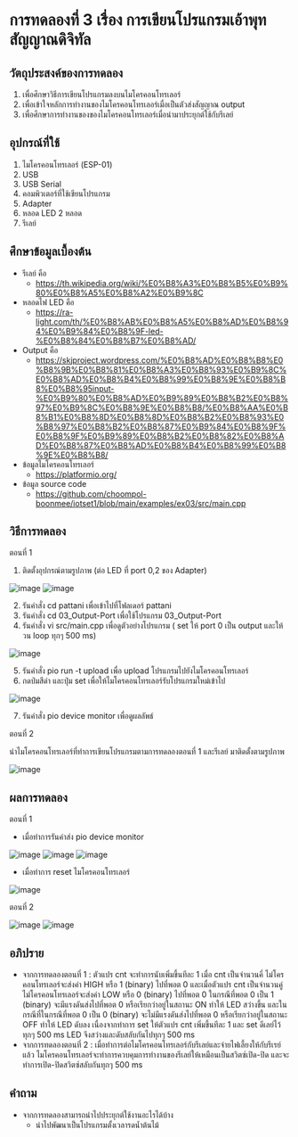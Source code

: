 # การทดลองที่ 3 เรื่อง การเขียนโปรแกรมเอ้าพุทสัญญาณดิจิทัล

## วัตถุประสงค์ของการทดลอง
1. เพื่อศึกษาวิธีการเขียนโปรแกรมลงบนไมโครคอนโทรเลอร์ 
2. เพื่อเข้าใจหลักการทำงานของไมโครคอนโทรเลอร์เมื่อเป็นตัวส่งสัญญาณ output
3. เพื่อศึกษาการทำงานของของไมโครคอนโทรเลอร์เมื่อนำมาประยุกต์ใช้กับรีเลย์

## อุปกรณ์ที่ใช้ 
1. ไมโครคอนโทรเลอร์ (ESP-01)
2. USB
3. USB Serial
4. คอมพิวเตอร์ที่ใช้เขียนโปรแกรม
5. Adapter
6. หลอด LED 2 หลอด
7. รีเลย์

## ศึกษาข้อมูลเบื้องต้น
* รีเลย์ คือ
  * https://th.wikipedia.org/wiki/%E0%B8%A3%E0%B8%B5%E0%B9%80%E0%B8%A5%E0%B8%A2%E0%B9%8C
* หลอดไฟ LED คือ
  * https://ra-light.com/th/%E0%B8%AB%E0%B8%A5%E0%B8%AD%E0%B8%94%E0%B9%84%E0%B8%9F-led-%E0%B8%84%E0%B8%B7%E0%B8%AD/
* Output คือ
  * https://skjproject.wordpress.com/%E0%B8%AD%E0%B8%B8%E0%B8%9B%E0%B8%81%E0%B8%A3%E0%B8%93%E0%B9%8C%E0%B8%AD%E0%B8%B4%E0%B8%99%E0%B8%9E%E0%B8%B8%E0%B8%95input-%E0%B9%80%E0%B8%AD%E0%B9%89%E0%B8%B2%E0%B8%97%E0%B9%8C%E0%B8%9E%E0%B8%B8/%E0%B8%AA%E0%B8%B1%E0%B8%8D%E0%B8%8D%E0%B8%B2%E0%B8%93%E0%B8%97%E0%B8%B2%E0%B8%87%E0%B9%84%E0%B8%9F%E0%B8%9F%E0%B9%89%E0%B8%B2%E0%B8%82%E0%B8%AD%E0%B8%87%E0%B8%AD%E0%B8%B4%E0%B8%99%E0%B8%9E%E0%B8%B8/
* ข้อมูลไมโครคอนโทรเลอร์
  * https://platformio.org/
* ข้อมูล source code
  * https://github.com/choompol-boonmee/iotset1/blob/main/examples/ex03/src/main.cpp
  
## วิธีการทดลอง
ตอนที่ 1 
1. ติดตั้งอุปกรณ์ตามรูปภาพ (ต่อ LED ที่ port 0,2 ของ Adapter)

![image](https://user-images.githubusercontent.com/80880229/112192966-05e7c800-8c3a-11eb-8d21-8e4d1ae62dea.png)
![image](https://user-images.githubusercontent.com/80880229/112193098-2152d300-8c3a-11eb-8149-34c4bda6f0da.png)

2. รันคำสั่ง cd pattani เพื่อเข้าไปที่โฟลเดอร์ pattani
3. รันคำสั่ง cd 03_Output-Port เพื่อใช้โปรแกรม 03_Output-Port
4. รันคำสั่ง vi src/main.cpp เพื่อดูตัวอย่างโปรแกรม ( set ให้ port 0 เป็น output และให้วน loop ทุกๆ 500 ms)

![image](https://user-images.githubusercontent.com/80880229/112194001-059bfc80-8c3b-11eb-9f42-795e01760678.png)

5. รันคำสั่ง pio run -t upload เพื่อ upload โปรแกรมไปยังไมโครคอนโทรเลอร์
6. กดป่มสีดำ และปุ่ม set เพื่อให้ไมโครคอนโทรเลอร์รับโปรแกรมใหม่เข้าไป

![image](https://user-images.githubusercontent.com/80880229/112194233-3c721280-8c3b-11eb-83cf-6961b8c857bf.png)

7. รันคำสั่ง pio device monitor เพื่อดูผลลัพธ์

ตอนที่ 2

นำไมโครคอนโทรเลอร์ที่ทำการเขียนโปรแกรมตามการทดลองตอนที่ 1 และรีเลย์ มาติดตั้งตามรูปภาพ

![image](https://user-images.githubusercontent.com/80880229/112195348-709a0300-8c3c-11eb-8209-f9e4c0fd2983.png) 

## ผลการทดลอง
ตอนที่ 1
* เมื่อทำการรันคำส่ง pio device monitor

![image](https://user-images.githubusercontent.com/80880229/112194406-64fa0c80-8c3b-11eb-8b94-cdbaa8cec1bb.png)
![image](https://user-images.githubusercontent.com/80880229/112194466-78a57300-8c3b-11eb-8307-a0eb862d3d33.png)
![image](https://user-images.githubusercontent.com/80880229/112194503-83f89e80-8c3b-11eb-82e0-3c4609c37a50.png)

* เมื่อทำการ reset ไมโครคอนโทรเลอร์

![image](https://user-images.githubusercontent.com/80880229/112194562-970b6e80-8c3b-11eb-8620-1b1dcdaf336b.png)

ตอนที่ 2

![image](https://user-images.githubusercontent.com/80880229/112195552-ae972700-8c3c-11eb-9721-b370a13e9eb6.png)
![image](https://user-images.githubusercontent.com/80880229/112195598-bb1b7f80-8c3c-11eb-9ff0-32076cb5eb49.png)

## อภิปราย
* จากการทดลองตอนที่ 1 : ตัวแปร cnt จะทำการนับเพิ่มขึ้นทีละ 1 เมื่อ cnt เป็นจำนวนคี่ ไม่โครคอนโทรเลอร์จะส่งค่า HIGH หรือ 1 (binary) ไปที่พอต 0 และเมื่อตัวแปร cnt เป็นจำนวนคู่ ไม่โครคอนโทรเลอร์จะส่งค่า LOW หรือ 0 (binary) ไปที่พอต 0 ในกรณีที่พอต 0 เป็น 1 (binary) จะมีแรงดันส่งไปที่พอต 0 หรือเรียกว่าอยู่ในสถานะ ON ทำให้ LED สว่างขึ้น และในกรณีที่ในกรณีที่พอต 0 เป็น 0 (binary) จะไม่มีแรงดันส่งไปที่พอต 0 หรือเรียกว่าอยู่ในสถานะ OFF ทำให้ LED ดับลง เนื่องจากทำการ set ให้ตัวแปร cnt เพิ่มขึ้นทีละ 1 และ set ดีเลย์ไว้ทุกๆ 500 ms LED จึงสว่างและดับสลับกันไปทุกๆ 500 ms
* จากการทดลองตอนที่ 2 : เมื่อทำการต่อไมโครคอนโทรเลอร์กับรีเลย์และจ่ายไฟเลี้ยงให้กับรีเรย์แล้ว ไมโครคอนโทรเลอร์จะทำการควบคุมการทำงานของรีเลย์ให้เหมือนเป็นสวิตซ์เปิด-ปิด และจะทำการเปิด-ปิดสวิตซ์สลับกันทุกๆ 500 ms
  
## คำถาม
* จากการทดลองสามารถนำไปประยุกต์ใช้งานอะไรได้บ้าง
  * นำไปพัฒนาเป็นโปรแกรมตั้งเวลารดน้ำต้นไม้
 
